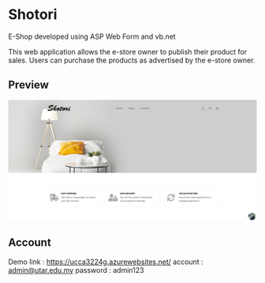 # Shotori
E-Shop developed using ASP Web Form and vb.net

This web application allows the e-store owner to publish their product for sales. Users can purchase the products as advertised by the e-store owner.

## Preview

![](Images/homepage.PNG)

## Account
Demo link : https://ucca3224g.azurewebsites.net/ 
account : admin@utar.edu.my
password : admin123
